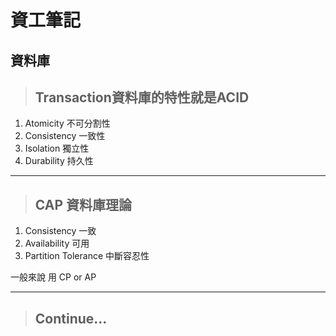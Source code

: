 # 資工筆記

## 資料庫
> ## Transaction資料庫的特性就是ACID ##

1. Atomicity 不可分割性
2. Consistency 一致性
3. Isolation  獨立性
4. Durability 持久性
---

> ## CAP 資料庫理論 ##

1. Consistency  一致
2. Availability 可用
3. Partition Tolerance 中斷容忍性

一般來說 用 CP or AP

---

> ## Continue... ##
